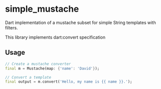# simple_mustache

Dart implementation of a mustache subset for simple String templates with filters.

This library implements dart:convert specification

## Usage

```dart
// Create a mustache converter
final m = Mustache(map: {'name': 'David'});

// Convert a template
final output = m.convert('Hello, my name is {{ name }}.');
```
